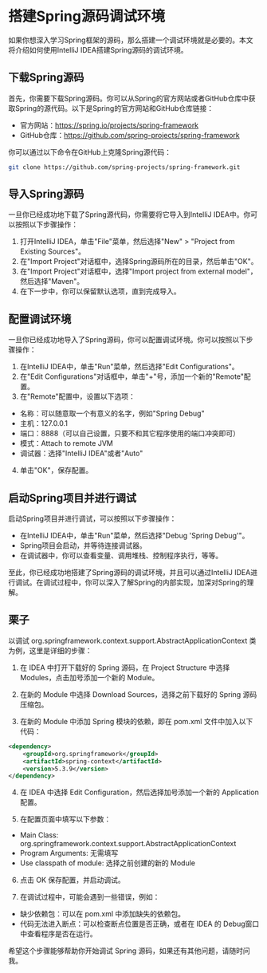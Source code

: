 
# 搭建Spring源码调试环境

如果你想深入学习Spring框架的源码，那么搭建一个调试环境就是必要的。本文将介绍如何使用IntelliJ IDEA搭建Spring源码的调试环境。

## 下载Spring源码

首先，你需要下载Spring源码。你可以从Spring的官方网站或者GitHub仓库中获取Spring的源代码。以下是Spring的官方网站和GitHub仓库链接：

- 官方网站：https://spring.io/projects/spring-framework
- GitHub仓库：https://github.com/spring-projects/spring-framework

你可以通过以下命令在GitHub上克隆Spring源代码：

```bash
git clone https://github.com/spring-projects/spring-framework.git
```

## 导入Spring源码

一旦你已经成功地下载了Spring源代码，你需要将它导入到IntelliJ IDEA中。你可以按照以下步骤操作：

1. 打开IntelliJ IDEA，单击"File"菜单，然后选择"New" > "Project from Existing Sources"。
2. 在"Import Project"对话框中，选择Spring源码所在的目录，然后单击"OK"。
3. 在"Import Project"对话框中，选择"Import project from external model"，然后选择"Maven"。
4. 在下一步中，你可以保留默认选项，直到完成导入。

## 配置调试环境

一旦你已经成功地导入了Spring源码，你可以配置调试环境。你可以按照以下步骤操作：

1. 在IntelliJ IDEA中，单击"Run"菜单，然后选择"Edit Configurations"。
2. 在"Edit Configurations"对话框中，单击"+"号，添加一个新的"Remote"配置。
3. 在"Remote"配置中，设置以下选项：

  - 名称：可以随意取一个有意义的名字，例如"Spring Debug"
  - 主机：127.0.0.1
  - 端口：8888（可以自己设置，只要不和其它程序使用的端口冲突即可）
  - 模式：Attach to remote JVM
  - 调试器：选择"IntelliJ IDEA"或者"Auto"

4. 单击"OK"，保存配置。

## 启动Spring项目并进行调试

启动Spring项目并进行调试，可以按照以下步骤操作：

- 在IntelliJ IDEA中，单击"Run"菜单，然后选择"Debug 'Spring Debug'"。
- Spring项目会启动，并等待连接调试器。
- 在调试器中，你可以查看变量、调用堆栈、控制程序执行，等等。

至此，你已经成功地搭建了Spring源码的调试环境，并且可以通过IntelliJ IDEA进行调试。在调试过程中，你可以深入了解Spring的内部实现，加深对Spring的理解。


## 栗子

以调试 org.springframework.context.support.AbstractApplicationContext 类为例，这里是详细的步骤：

1. 在 IDEA 中打开下载好的 Spring 源码，在 Project Structure 中选择 Modules，点击加号添加一个新的 Module。

2. 在新的 Module 中选择 Download Sources，选择之前下载好的 Spring 源码压缩包。

3. 在新的 Module 中添加 Spring 模块的依赖，即在 pom.xml 文件中加入以下代码：

```xml
<dependency>
    <groupId>org.springframework</groupId>
    <artifactId>spring-context</artifactId>
    <version>5.3.9</version>
</dependency>
```

4. 在 IDEA 中选择 Edit Configuration，然后选择加号添加一个新的 Application 配置。

5. 在配置页面中填写以下参数：

  - Main Class: org.springframework.context.support.AbstractApplicationContext
  - Program Arguments: 无需填写
  - Use classpath of module: 选择之前创建的新的 Module

6. 点击 OK 保存配置，并启动调试。

7. 在调试过程中，可能会遇到一些错误，例如：

  - 缺少依赖包：可以在 pom.xml 中添加缺失的依赖包。
  - 代码无法进入断点：可以检查断点位置是否正确，或者在 IDEA 的 Debug窗口 中查看程序是否在运行。

希望这个步骤能够帮助你开始调试 Spring 源码，如果还有其他问题，请随时问我。




